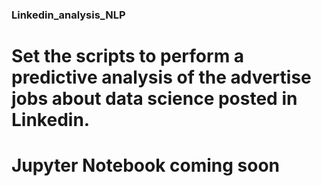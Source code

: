 ### Linkedin_analysis_NLP
# Set the scripts to perform a predictive analysis of the advertise jobs about data science posted in Linkedin. 
# Jupyter Notebook coming soon 

